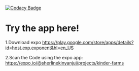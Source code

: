 

[![Codacy Badge](https://api.codacy.com/project/badge/Grade/50c519079a4548ba916a32bd99d72e4a)](https://app.codacy.com/gh/BuildForSDGCohort2/Team-1467?utm_source=github.com&utm_medium=referral&utm_content=BuildForSDGCohort2/Team-1467&utm_campaign=Badge_Grade_Settings)



# Try the app here!
 
1.Download expo https://play.google.com/store/apps/details?id=host.exp.exponent&hl=en_US

2.Scan the Code using the expo app: https://expo.io/@sherlinekinyanjui/projects/kinder-farms
